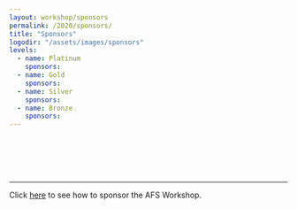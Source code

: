 ```yaml
---
layout: workshop/sponsors
permalink: /2020/sponsors/
title: "Sponsors"
logodir: "/assets/images/sponsors"
levels:
  - name: Platinum
    sponsors:
  - name: Gold
    sponsors:
  - name: Silver
    sponsors:
  - name: Bronze
    sponsors:
---
```


<br/>
<br/>
<br/>
<br/>

---

Click [here](/sponsorship/) to see how to sponsor the AFS Workshop.
